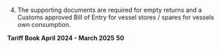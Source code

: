 4. The supporting documents are required for empty returns and a Customs approved Bill
of Entry for vessel stores / spares for vessels own consumption.

**Tariff Book April 2024 - March 2025** **50**
